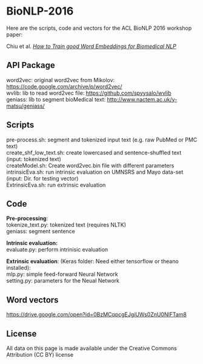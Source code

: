 # BioNLP-2016

Here are the scripts, code and vectors for the ACL BioNLP 2016 workshop paper:

Chiu et al. [_How to Train good Word Embeddings for Biomedical NLP_](http://aclweb.org/anthology/W/W16/W16-2922.pdf)

## API Package
word2vec: original word2vec from Mikolov: <https://code.google.com/archive/p/word2vec/>  
wvlib: lib to read word2vec file: <https://github.com/spyysalo/wvlib>  
geniass: lib to segment bioMedical text: <http://www.nactem.ac.uk/y-matsu/geniass/>

## Scripts
pre-process.sh: segment and tokenized input text (e.g. raw PubMed or PMC text) <br />
create_shf_low_text.sh: create lowercased and sentence-shuffled text (input: tokenized text) <br />
createModel.sh: Create word2vec.bin file with different parameters <br />
intrinsicEva.sh: run intrinsic evaluation on UMNSRS and Mayo data-set (input: Dir. for testing vector) <br />
ExtrinsicEva.sh: run extrinsic evaluation <br />

## Code

**Pre-processing**:  
tokenize_text.py: tokenized text (requires NLTK)  
geniass: segment sentence  

**Intrinsic evaluation:**  
evaluate.py: perform intrinisic evaluation

**Extrinsic evaluation**: (Keras folder: Need either tensorflow or theano installed):  
mlp.py: simple feed-forward Neural Network  
setting.py: parameters for the Neual Network  

## Word vectors

<https://drive.google.com/open?id=0BzMCqpcgEJgiUWs0ZnU0NlFTam8>

## License

All data on this page is made available under the Creative Commons Attribution (CC BY) license
